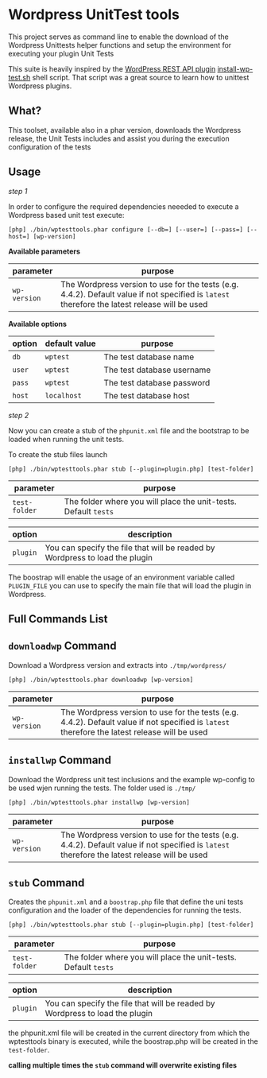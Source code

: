 # Wordpress UnitTest tools

This project serves as command line to enable the download of the Wordpress Unittests helper functions and setup the environment for executing your plugin Unit Tests


This suite is heavily inspired by the [WordPress REST API plugin](https://github.com/WP-API/WP-API) [install-wp-test.sh](https://github.com/WP-API/WP-API/blob/develop/bin/install-wp-tests.sh) shell script. 
That script was a great source to learn how to unittest Wordpress plugins.


## What?

This toolset, available also in a phar version, downloads the Wordpress release, the Unit Tests includes and assist you during the execution configuration of the tests 


## Usage

*step 1*

In order to configure the required dependencies neeeded to execute a Wordpress based unit test execute:

```
[php] ./bin/wptesttools.phar configure [--db=] [--user=] [--pass=] [--host=] [wp-version]
```

**Available parameters**


| parameter    | purpose |
| ------------ | --------------------------- |
| `wp-version` | The Wordpress version to use for the tests (e.g. 4.4.2). Default value if not specified is `latest` therefore the latest release will be used |


**Available options**

| option | default value | purpose                |
| ------ | ------------- | ---------------------- |
| `db`   | `wptest`      | The test database name |
| `user` | `wptest`      | The test database username |
| `pass` | `wptest`      | The test database password |
| `host` | `localhost`   | The test database host |


*step 2*

Now you can create a stub of the `phpunit.xml` file and the bootstrap to be loaded when running the unit tests.

To create the stub files launch

```
[php] ./bin/wptesttools.phar stub [--plugin=plugin.php] [test-folder]
```

| parameter    | purpose |
| ------------ | --------------------------- |
| `test-folder` | The folder where you will place the unit-tests. Default `tests` |

| option   | description                |
| -------- | ---------------------- |
| `plugin` | You can specify the file that will be readed by Wordpress to load the plugin |


The boostrap will enable the usage of an environment variable called `PLUGIN_FILE` you can use to specify the main file that will load the plugin in Wordpress.


## Full Commands List


## `downloadwp` Command

Download a Wordpress version and extracts into `./tmp/wordpress/`

```
[php] ./bin/wptesttools.phar downloadwp [wp-version]
```

| parameter    | purpose |
| ------------ | --------------------------- |
| `wp-version` | The Wordpress version to use for the tests (e.g. 4.4.2). Default value if not specified is `latest` therefore the latest release will be used |


## `installwp` Command

Download the Wordpress unit test inclusions and the example wp-config to be used wjen running the tests. The folder used is `./tmp/`

```
[php] ./bin/wptesttools.phar installwp [wp-version]
```

| parameter    | purpose |
| ------------ | --------------------------- |
| `wp-version` | The Wordpress version to use for the tests (e.g. 4.4.2). Default value if not specified is `latest` therefore the latest release will be used |


## `stub` Command

Creates the `phpunit.xml` and a `boostrap.php` file that define the uni tests configuration and the loader of the dependencies for running the tests.

```
[php] ./bin/wptesttools.phar stub [--plugin=plugin.php] [test-folder]
```

| parameter    | purpose |
| ------------ | --------------------------- |
| `test-folder` | The folder where you will place the unit-tests. Default `tests` |

| option   | description                |
| -------- | ---------------------- |
| `plugin` | You can specify the file that will be readed by Wordpress to load the plugin |


the phpunit.xml file will be created in the current directory from which the wptesttools binary is executed, while the boostrap.php will be created in the `test-folder`.

**calling multiple times the `stub` command will overwrite existing files**
